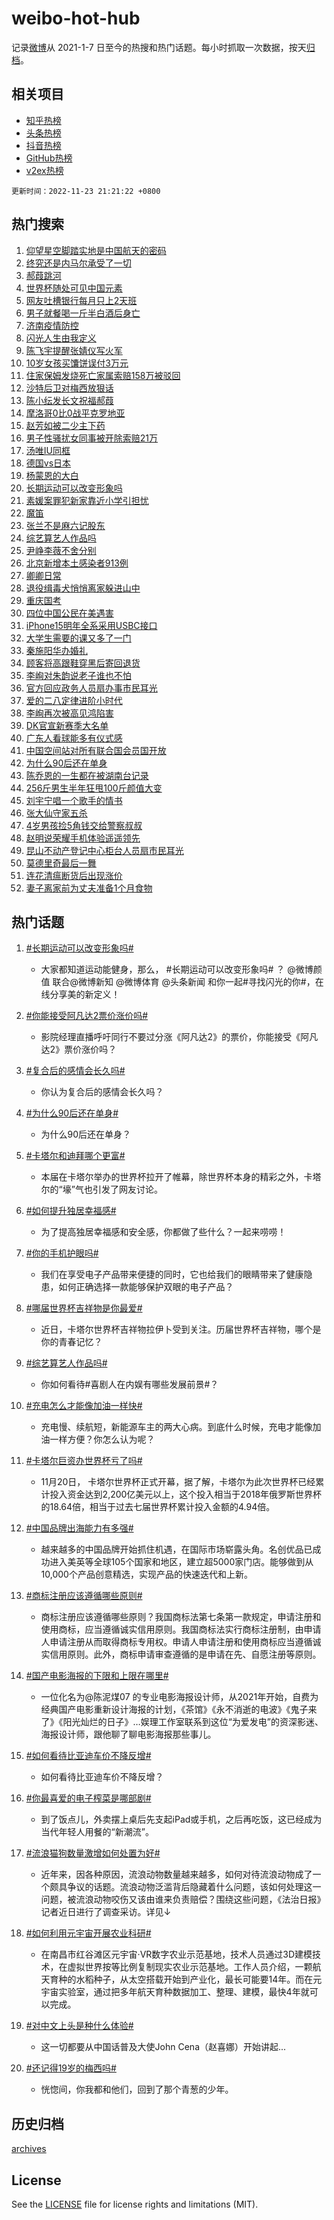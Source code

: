 # weibo-hot-hub

记录[微博](https://www.weibo.com)从 2021-1-7 日至今的热搜和热门话题。每小时抓取一次数据，按天[归档](archives)。

## 相关项目

- [知乎热榜](https://github.com/lonnyzhang423/zhihu-hot-hub)
- [头条热榜](https://github.com/lonnyzhang423/toutiao-hot-hub)
- [抖音热榜](https://github.com/lonnyzhang423/douyin-hot-hub)
- [GitHub热榜](https://github.com/lonnyzhang423/github-hot-hub)
- [v2ex热榜](https://github.com/lonnyzhang423/v2ex-hot-hub)


`更新时间：2022-11-23 21:21:22 +0800`

## 热门搜索

1. [仰望星空脚踏实地是中国航天的密码](https://m.weibo.cn/search?containerid=100103type%3D1%26t%3D10%26q%3D%23%E4%BB%B0%E6%9C%9B%E6%98%9F%E7%A9%BA%E8%84%9A%E8%B8%8F%E5%AE%9E%E5%9C%B0%E6%98%AF%E4%B8%AD%E5%9B%BD%E8%88%AA%E5%A4%A9%E7%9A%84%E5%AF%86%E7%A0%81%23&stream_entry_id=51&isnewpage=1&extparam=seat%3D1%26pos%3D0%26c_type%3D51%26dgr%3D0%26filter_type%3Drealtimehot%26cate%3D10103%26display_time%3D1669209681%26pre_seqid%3D166920968120701113203&luicode=10000011&lfid=106003type%253D25%2526t%253D3%2526disable_hot%253D1%2526filter_type%253Drealtimehot)
1. [终究还是内马尔承受了一切](https://m.weibo.cn/search?containerid=100103type%3D1%26t%3D10%26q%3D%23%E7%BB%88%E7%A9%B6%E8%BF%98%E6%98%AF%E5%86%85%E9%A9%AC%E5%B0%94%E6%89%BF%E5%8F%97%E4%BA%86%E4%B8%80%E5%88%87%23&stream_entry_id=31&isnewpage=1&extparam=seat%3D1%26pos%3D0%26c_type%3D31%26realpos%3D1%26lcate%3D5001%26cate%3D5001%26q%3D%2523%25E7%25BB%2588%25E7%25A9%25B6%25E8%25BF%2598%25E6%2598%25AF%25E5%2586%2585%25E9%25A9%25AC%25E5%25B0%2594%25E6%2589%25BF%25E5%258F%2597%25E4%25BA%2586%25E4%25B8%2580%25E5%2588%2587%2523%26dgr%3D0%26band_rank%3D1%26filter_type%3Drealtimehot%26flag%3D2%26display_time%3D1669209681%26pre_seqid%3D166920968120701113203&luicode=10000011&lfid=106003type%253D25%2526t%253D3%2526disable_hot%253D1%2526filter_type%253Drealtimehot)
1. [郝葭跳河](https://m.weibo.cn/search?containerid=100103type%3D1%26t%3D10%26q%3D%23%E9%83%9D%E8%91%AD%E8%B7%B3%E6%B2%B3%23&stream_entry_id=31&isnewpage=1&extparam=seat%3D1%26pos%3D1%26c_type%3D31%26realpos%3D2%26lcate%3D5001%26cate%3D5001%26q%3D%2523%25E9%2583%259D%25E8%2591%25AD%25E8%25B7%25B3%25E6%25B2%25B3%2523%26dgr%3D0%26band_rank%3D2%26filter_type%3Drealtimehot%26flag%3D1%26display_time%3D1669209681%26pre_seqid%3D166920968120701113203&luicode=10000011&lfid=106003type%253D25%2526t%253D3%2526disable_hot%253D1%2526filter_type%253Drealtimehot)
1. [世界杯随处可见中国元素](https://m.weibo.cn/search?containerid=100103type%3D1%26t%3D10%26q%3D%23%E4%B8%96%E7%95%8C%E6%9D%AF%E9%9A%8F%E5%A4%84%E5%8F%AF%E8%A7%81%E4%B8%AD%E5%9B%BD%E5%85%83%E7%B4%A0%23&stream_entry_id=31&isnewpage=1&extparam=seat%3D1%26pos%3D2%26c_type%3D31%26realpos%3D3%26lcate%3D5001%26cate%3D5001%26q%3D%2523%25E4%25B8%2596%25E7%2595%258C%25E6%259D%25AF%25E9%259A%258F%25E5%25A4%2584%25E5%258F%25AF%25E8%25A7%2581%25E4%25B8%25AD%25E5%259B%25BD%25E5%2585%2583%25E7%25B4%25A0%2523%26dgr%3D0%26band_rank%3D3%26filter_type%3Drealtimehot%26flag%3D1%26display_time%3D1669209681%26pre_seqid%3D166920968120701113203&luicode=10000011&lfid=106003type%253D25%2526t%253D3%2526disable_hot%253D1%2526filter_type%253Drealtimehot)
1. [网友吐槽银行每月只上2天班](https://m.weibo.cn/search?containerid=100103type%3D1%26t%3D10%26q%3D%23%E7%BD%91%E5%8F%8B%E5%90%90%E6%A7%BD%E9%93%B6%E8%A1%8C%E6%AF%8F%E6%9C%88%E5%8F%AA%E4%B8%8A2%E5%A4%A9%E7%8F%AD%23&stream_entry_id=31&isnewpage=1&extparam=seat%3D1%26pos%3D3%26c_type%3D31%26realpos%3D4%26lcate%3D5001%26cate%3D5001%26q%3D%2523%25E7%25BD%2591%25E5%258F%258B%25E5%2590%2590%25E6%25A7%25BD%25E9%2593%25B6%25E8%25A1%258C%25E6%25AF%258F%25E6%259C%2588%25E5%258F%25AA%25E4%25B8%258A2%25E5%25A4%25A9%25E7%258F%25AD%2523%26dgr%3D0%26band_rank%3D4%26filter_type%3Drealtimehot%26flag%3D1%26display_time%3D1669209681%26pre_seqid%3D166920968120701113203&luicode=10000011&lfid=106003type%253D25%2526t%253D3%2526disable_hot%253D1%2526filter_type%253Drealtimehot)
1. [男子就餐喝一斤半白酒后身亡](https://m.weibo.cn/search?containerid=100103type%3D1%26t%3D10%26q%3D%23%E7%94%B7%E5%AD%90%E5%B0%B1%E9%A4%90%E5%96%9D%E4%B8%80%E6%96%A4%E5%8D%8A%E7%99%BD%E9%85%92%E5%90%8E%E8%BA%AB%E4%BA%A1%23&stream_entry_id=31&isnewpage=1&extparam=seat%3D1%26pos%3D4%26c_type%3D31%26realpos%3D5%26lcate%3D5001%26cate%3D5001%26q%3D%2523%25E7%2594%25B7%25E5%25AD%2590%25E5%25B0%25B1%25E9%25A4%2590%25E5%2596%259D%25E4%25B8%2580%25E6%2596%25A4%25E5%258D%258A%25E7%2599%25BD%25E9%2585%2592%25E5%2590%258E%25E8%25BA%25AB%25E4%25BA%25A1%2523%26dgr%3D0%26band_rank%3D5%26filter_type%3Drealtimehot%26flag%3D0%26display_time%3D1669209681%26pre_seqid%3D166920968120701113203&luicode=10000011&lfid=106003type%253D25%2526t%253D3%2526disable_hot%253D1%2526filter_type%253Drealtimehot)
1. [济南疫情防控](https://m.weibo.cn/search?containerid=100103type%3D1%26t%3D10%26q%3D%23%E6%B5%8E%E5%8D%97%E7%96%AB%E6%83%85%E9%98%B2%E6%8E%A7%23&stream_entry_id=31&isnewpage=1&extparam=seat%3D1%26pos%3D5%26c_type%3D31%26realpos%3D6%26lcate%3D5001%26cate%3D5001%26q%3D%2523%25E6%25B5%258E%25E5%258D%2597%25E7%2596%25AB%25E6%2583%2585%25E9%2598%25B2%25E6%258E%25A7%2523%26dgr%3D0%26band_rank%3D6%26filter_type%3Drealtimehot%26flag%3D1%26display_time%3D1669209681%26pre_seqid%3D166920968120701113203&luicode=10000011&lfid=106003type%253D25%2526t%253D3%2526disable_hot%253D1%2526filter_type%253Drealtimehot)
1. [闪光人生由我定义](https://m.weibo.cn/search?containerid=100103type%3D1%26t%3D10%26q%3D%23%E9%97%AA%E5%85%89%E4%BA%BA%E7%94%9F%E7%94%B1%E6%88%91%E5%AE%9A%E4%B9%89%23&stream_entry_id=31&isnewpage=1&extparam=seat%3D1%26pos%3D6%26c_type%3D31%26lcate%3D5001%26cate%3D5001%26adid%3D172676%26q%3D%2523%25E9%2597%25AA%25E5%2585%2589%25E4%25BA%25BA%25E7%2594%259F%25E7%2594%25B1%25E6%2588%2591%25E5%25AE%259A%25E4%25B9%2589%2523%26dgr%3D0%26band_rank%3D7%26filter_type%3Drealtimehot%26display_time%3D1669209681%26pre_seqid%3D166920968120701113203&luicode=10000011&lfid=106003type%253D25%2526t%253D3%2526disable_hot%253D1%2526filter_type%253Drealtimehot)
1. [陈飞宇提醒张婧仪写火军](https://m.weibo.cn/search?containerid=100103type%3D1%26t%3D10%26q%3D%23%E9%99%88%E9%A3%9E%E5%AE%87%E6%8F%90%E9%86%92%E5%BC%A0%E5%A9%A7%E4%BB%AA%E5%86%99%E7%81%AB%E5%86%9B%23&stream_entry_id=31&isnewpage=1&extparam=seat%3D1%26pos%3D7%26c_type%3D31%26realpos%3D7%26lcate%3D5001%26cate%3D5001%26q%3D%2523%25E9%2599%2588%25E9%25A3%259E%25E5%25AE%2587%25E6%258F%2590%25E9%2586%2592%25E5%25BC%25A0%25E5%25A9%25A7%25E4%25BB%25AA%25E5%2586%2599%25E7%2581%25AB%25E5%2586%259B%2523%26dgr%3D0%26band_rank%3D7%26filter_type%3Drealtimehot%26flag%3D1%26display_time%3D1669209681%26pre_seqid%3D166920968120701113203&luicode=10000011&lfid=106003type%253D25%2526t%253D3%2526disable_hot%253D1%2526filter_type%253Drealtimehot)
1. [10岁女孩买馕饼误付3万元](https://m.weibo.cn/search?containerid=100103type%3D1%26t%3D10%26q%3D%2310%E5%B2%81%E5%A5%B3%E5%AD%A9%E4%B9%B0%E9%A6%95%E9%A5%BC%E8%AF%AF%E4%BB%983%E4%B8%87%E5%85%83%23&stream_entry_id=31&isnewpage=1&extparam=seat%3D1%26pos%3D8%26c_type%3D31%26realpos%3D8%26lcate%3D5001%26cate%3D5001%26q%3D%252310%25E5%25B2%2581%25E5%25A5%25B3%25E5%25AD%25A9%25E4%25B9%25B0%25E9%25A6%2595%25E9%25A5%25BC%25E8%25AF%25AF%25E4%25BB%25983%25E4%25B8%2587%25E5%2585%2583%2523%26dgr%3D0%26band_rank%3D8%26filter_type%3Drealtimehot%26flag%3D0%26display_time%3D1669209681%26pre_seqid%3D166920968120701113203&luicode=10000011&lfid=106003type%253D25%2526t%253D3%2526disable_hot%253D1%2526filter_type%253Drealtimehot)
1. [住家保姆发烧死亡家属索赔158万被驳回](https://m.weibo.cn/search?containerid=100103type%3D1%26t%3D10%26q%3D%23%E4%BD%8F%E5%AE%B6%E4%BF%9D%E5%A7%86%E5%8F%91%E7%83%A7%E6%AD%BB%E4%BA%A1%E5%AE%B6%E5%B1%9E%E7%B4%A2%E8%B5%94158%E4%B8%87%E8%A2%AB%E9%A9%B3%E5%9B%9E%23&stream_entry_id=31&isnewpage=1&extparam=seat%3D1%26pos%3D9%26c_type%3D31%26realpos%3D9%26lcate%3D5001%26cate%3D5001%26q%3D%2523%25E4%25BD%258F%25E5%25AE%25B6%25E4%25BF%259D%25E5%25A7%2586%25E5%258F%2591%25E7%2583%25A7%25E6%25AD%25BB%25E4%25BA%25A1%25E5%25AE%25B6%25E5%25B1%259E%25E7%25B4%25A2%25E8%25B5%2594158%25E4%25B8%2587%25E8%25A2%25AB%25E9%25A9%25B3%25E5%259B%259E%2523%26dgr%3D0%26band_rank%3D9%26filter_type%3Drealtimehot%26flag%3D2%26display_time%3D1669209681%26pre_seqid%3D166920968120701113203&luicode=10000011&lfid=106003type%253D25%2526t%253D3%2526disable_hot%253D1%2526filter_type%253Drealtimehot)
1. [沙特后卫对梅西放狠话](https://m.weibo.cn/search?containerid=100103type%3D1%26t%3D10%26q%3D%23%E6%B2%99%E7%89%B9%E5%90%8E%E5%8D%AB%E5%AF%B9%E6%A2%85%E8%A5%BF%E6%94%BE%E7%8B%A0%E8%AF%9D%23&stream_entry_id=31&isnewpage=1&extparam=seat%3D1%26pos%3D10%26c_type%3D31%26realpos%3D10%26lcate%3D5001%26cate%3D5001%26q%3D%2523%25E6%25B2%2599%25E7%2589%25B9%25E5%2590%258E%25E5%258D%25AB%25E5%25AF%25B9%25E6%25A2%2585%25E8%25A5%25BF%25E6%2594%25BE%25E7%258B%25A0%25E8%25AF%259D%2523%26dgr%3D0%26band_rank%3D10%26filter_type%3Drealtimehot%26flag%3D1%26display_time%3D1669209681%26pre_seqid%3D166920968120701113203&luicode=10000011&lfid=106003type%253D25%2526t%253D3%2526disable_hot%253D1%2526filter_type%253Drealtimehot)
1. [陈小纭发长文祝福郝葭](https://m.weibo.cn/search?containerid=100103type%3D1%26t%3D10%26q%3D%23%E9%99%88%E5%B0%8F%E7%BA%AD%E5%8F%91%E9%95%BF%E6%96%87%E7%A5%9D%E7%A6%8F%E9%83%9D%E8%91%AD%23&stream_entry_id=31&isnewpage=1&extparam=seat%3D1%26pos%3D11%26c_type%3D31%26realpos%3D11%26lcate%3D5001%26cate%3D5001%26q%3D%2523%25E9%2599%2588%25E5%25B0%258F%25E7%25BA%25AD%25E5%258F%2591%25E9%2595%25BF%25E6%2596%2587%25E7%25A5%259D%25E7%25A6%258F%25E9%2583%259D%25E8%2591%25AD%2523%26dgr%3D0%26band_rank%3D11%26filter_type%3Drealtimehot%26flag%3D1%26display_time%3D1669209681%26pre_seqid%3D166920968120701113203&luicode=10000011&lfid=106003type%253D25%2526t%253D3%2526disable_hot%253D1%2526filter_type%253Drealtimehot)
1. [摩洛哥0比0战平克罗地亚](https://m.weibo.cn/search?containerid=100103type%3D1%26t%3D10%26q%3D%23%E6%91%A9%E6%B4%9B%E5%93%A50%E6%AF%940%E6%88%98%E5%B9%B3%E5%85%8B%E7%BD%97%E5%9C%B0%E4%BA%9A%23&stream_entry_id=31&isnewpage=1&extparam=seat%3D1%26pos%3D12%26c_type%3D31%26realpos%3D12%26lcate%3D5001%26cate%3D5001%26q%3D%2523%25E6%2591%25A9%25E6%25B4%259B%25E5%2593%25A50%25E6%25AF%25940%25E6%2588%2598%25E5%25B9%25B3%25E5%2585%258B%25E7%25BD%2597%25E5%259C%25B0%25E4%25BA%259A%2523%26dgr%3D0%26band_rank%3D12%26filter_type%3Drealtimehot%26flag%3D1%26display_time%3D1669209681%26pre_seqid%3D166920968120701113203&luicode=10000011&lfid=106003type%253D25%2526t%253D3%2526disable_hot%253D1%2526filter_type%253Drealtimehot)
1. [赵芳如被二少主下药](https://m.weibo.cn/search?containerid=100103type%3D1%26t%3D10%26q%3D%23%E8%B5%B5%E8%8A%B3%E5%A6%82%E8%A2%AB%E4%BA%8C%E5%B0%91%E4%B8%BB%E4%B8%8B%E8%8D%AF%23&stream_entry_id=31&isnewpage=1&extparam=seat%3D1%26pos%3D13%26c_type%3D31%26realpos%3D13%26lcate%3D5001%26cate%3D5001%26q%3D%2523%25E8%25B5%25B5%25E8%258A%25B3%25E5%25A6%2582%25E8%25A2%25AB%25E4%25BA%258C%25E5%25B0%2591%25E4%25B8%25BB%25E4%25B8%258B%25E8%258D%25AF%2523%26dgr%3D0%26band_rank%3D13%26filter_type%3Drealtimehot%26flag%3D1%26display_time%3D1669209681%26pre_seqid%3D166920968120701113203&luicode=10000011&lfid=106003type%253D25%2526t%253D3%2526disable_hot%253D1%2526filter_type%253Drealtimehot)
1. [男子性骚扰女同事被开除索赔21万](https://m.weibo.cn/search?containerid=100103type%3D1%26t%3D10%26q%3D%23%E7%94%B7%E5%AD%90%E6%80%A7%E9%AA%9A%E6%89%B0%E5%A5%B3%E5%90%8C%E4%BA%8B%E8%A2%AB%E5%BC%80%E9%99%A4%E7%B4%A2%E8%B5%9421%E4%B8%87%23&stream_entry_id=31&isnewpage=1&extparam=seat%3D1%26pos%3D14%26c_type%3D31%26realpos%3D14%26lcate%3D5001%26cate%3D5001%26q%3D%2523%25E7%2594%25B7%25E5%25AD%2590%25E6%2580%25A7%25E9%25AA%259A%25E6%2589%25B0%25E5%25A5%25B3%25E5%2590%258C%25E4%25BA%258B%25E8%25A2%25AB%25E5%25BC%2580%25E9%2599%25A4%25E7%25B4%25A2%25E8%25B5%259421%25E4%25B8%2587%2523%26dgr%3D0%26band_rank%3D14%26filter_type%3Drealtimehot%26flag%3D1%26display_time%3D1669209681%26pre_seqid%3D166920968120701113203&luicode=10000011&lfid=106003type%253D25%2526t%253D3%2526disable_hot%253D1%2526filter_type%253Drealtimehot)
1. [汤唯IU同框](https://m.weibo.cn/search?containerid=100103type%3D1%26t%3D10%26q%3D%23%E6%B1%A4%E5%94%AFIU%E5%90%8C%E6%A1%86%23&stream_entry_id=31&isnewpage=1&extparam=seat%3D1%26pos%3D15%26c_type%3D31%26realpos%3D15%26lcate%3D5001%26cate%3D5001%26q%3D%2523%25E6%25B1%25A4%25E5%2594%25AFIU%25E5%2590%258C%25E6%25A1%2586%2523%26dgr%3D0%26band_rank%3D15%26filter_type%3Drealtimehot%26flag%3D0%26display_time%3D1669209681%26pre_seqid%3D166920968120701113203&luicode=10000011&lfid=106003type%253D25%2526t%253D3%2526disable_hot%253D1%2526filter_type%253Drealtimehot)
1. [德国vs日本](https://m.weibo.cn/search?containerid=100103type%3D1%26t%3D10%26q%3D%23%E5%BE%B7%E5%9B%BDvs%E6%97%A5%E6%9C%AC%23&stream_entry_id=31&isnewpage=1&extparam=seat%3D1%26pos%3D16%26c_type%3D31%26realpos%3D16%26lcate%3D5001%26cate%3D5001%26q%3D%2523%25E5%25BE%25B7%25E5%259B%25BDvs%25E6%2597%25A5%25E6%259C%25AC%2523%26dgr%3D0%26band_rank%3D16%26filter_type%3Drealtimehot%26flag%3D0%26display_time%3D1669209681%26pre_seqid%3D166920968120701113203&luicode=10000011&lfid=106003type%253D25%2526t%253D3%2526disable_hot%253D1%2526filter_type%253Drealtimehot)
1. [杨蒙恩的大白](https://m.weibo.cn/search?containerid=100103type%3D1%26t%3D10%26q%3D%E6%9D%A8%E8%92%99%E6%81%A9%E7%9A%84%E5%A4%A7%E7%99%BD&stream_entry_id=31&isnewpage=1&extparam=seat%3D1%26pos%3D17%26c_type%3D31%26realpos%3D17%26lcate%3D5001%26cate%3D5001%26q%3D%25E6%259D%25A8%25E8%2592%2599%25E6%2581%25A9%25E7%259A%2584%25E5%25A4%25A7%25E7%2599%25BD%26dgr%3D0%26band_rank%3D17%26filter_type%3Drealtimehot%26flag%3D1%26display_time%3D1669209681%26pre_seqid%3D166920968120701113203&luicode=10000011&lfid=106003type%253D25%2526t%253D3%2526disable_hot%253D1%2526filter_type%253Drealtimehot)
1. [长期运动可以改变形象吗](https://m.weibo.cn/search?containerid=100103type%3D1%26t%3D10%26q%3D%23%E9%95%BF%E6%9C%9F%E8%BF%90%E5%8A%A8%E5%8F%AF%E4%BB%A5%E6%94%B9%E5%8F%98%E5%BD%A2%E8%B1%A1%E5%90%97%23&stream_entry_id=31&isnewpage=1&extparam=seat%3D1%26pos%3D18%26c_type%3D31%26realpos%3D18%26lcate%3D5001%26cate%3D5001%26q%3D%2523%25E9%2595%25BF%25E6%259C%259F%25E8%25BF%2590%25E5%258A%25A8%25E5%258F%25AF%25E4%25BB%25A5%25E6%2594%25B9%25E5%258F%2598%25E5%25BD%25A2%25E8%25B1%25A1%25E5%2590%2597%2523%26dgr%3D0%26band_rank%3D18%26filter_type%3Drealtimehot%26flag%3D0%26display_time%3D1669209681%26pre_seqid%3D166920968120701113203&luicode=10000011&lfid=106003type%253D25%2526t%253D3%2526disable_hot%253D1%2526filter_type%253Drealtimehot)
1. [素媛案罪犯新家靠近小学引担忧](https://m.weibo.cn/search?containerid=100103type%3D1%26t%3D10%26q%3D%23%E7%B4%A0%E5%AA%9B%E6%A1%88%E7%BD%AA%E7%8A%AF%E6%96%B0%E5%AE%B6%E9%9D%A0%E8%BF%91%E5%B0%8F%E5%AD%A6%E5%BC%95%E6%8B%85%E5%BF%A7%23&stream_entry_id=31&isnewpage=1&extparam=seat%3D1%26pos%3D19%26c_type%3D31%26realpos%3D19%26lcate%3D5001%26cate%3D5001%26q%3D%2523%25E7%25B4%25A0%25E5%25AA%259B%25E6%25A1%2588%25E7%25BD%25AA%25E7%258A%25AF%25E6%2596%25B0%25E5%25AE%25B6%25E9%259D%25A0%25E8%25BF%2591%25E5%25B0%258F%25E5%25AD%25A6%25E5%25BC%2595%25E6%258B%2585%25E5%25BF%25A7%2523%26dgr%3D0%26band_rank%3D19%26filter_type%3Drealtimehot%26flag%3D0%26display_time%3D1669209681%26pre_seqid%3D166920968120701113203&luicode=10000011&lfid=106003type%253D25%2526t%253D3%2526disable_hot%253D1%2526filter_type%253Drealtimehot)
1. [魔笛](https://m.weibo.cn/search?containerid=100103type%3D1%26t%3D10%26q%3D%E9%AD%94%E7%AC%9B&stream_entry_id=31&isnewpage=1&extparam=seat%3D1%26pos%3D20%26c_type%3D31%26realpos%3D20%26lcate%3D5001%26cate%3D5001%26q%3D%25E9%25AD%2594%25E7%25AC%259B%26dgr%3D0%26band_rank%3D20%26filter_type%3Drealtimehot%26flag%3D1%26display_time%3D1669209681%26pre_seqid%3D166920968120701113203&luicode=10000011&lfid=106003type%253D25%2526t%253D3%2526disable_hot%253D1%2526filter_type%253Drealtimehot)
1. [张兰不是麻六记股东](https://m.weibo.cn/search?containerid=100103type%3D1%26t%3D10%26q%3D%23%E5%BC%A0%E5%85%B0%E4%B8%8D%E6%98%AF%E9%BA%BB%E5%85%AD%E8%AE%B0%E8%82%A1%E4%B8%9C%23&stream_entry_id=31&isnewpage=1&extparam=seat%3D1%26pos%3D21%26c_type%3D31%26realpos%3D21%26lcate%3D5001%26cate%3D5001%26q%3D%2523%25E5%25BC%25A0%25E5%2585%25B0%25E4%25B8%258D%25E6%2598%25AF%25E9%25BA%25BB%25E5%2585%25AD%25E8%25AE%25B0%25E8%2582%25A1%25E4%25B8%259C%2523%26dgr%3D0%26band_rank%3D21%26filter_type%3Drealtimehot%26flag%3D0%26display_time%3D1669209681%26pre_seqid%3D166920968120701113203&luicode=10000011&lfid=106003type%253D25%2526t%253D3%2526disable_hot%253D1%2526filter_type%253Drealtimehot)
1. [综艺算艺人作品吗](https://m.weibo.cn/search?containerid=100103type%3D1%26t%3D10%26q%3D%23%E7%BB%BC%E8%89%BA%E7%AE%97%E8%89%BA%E4%BA%BA%E4%BD%9C%E5%93%81%E5%90%97%23&stream_entry_id=31&isnewpage=1&extparam=seat%3D1%26pos%3D22%26c_type%3D31%26realpos%3D22%26lcate%3D5001%26cate%3D5001%26q%3D%2523%25E7%25BB%25BC%25E8%2589%25BA%25E7%25AE%2597%25E8%2589%25BA%25E4%25BA%25BA%25E4%25BD%259C%25E5%2593%2581%25E5%2590%2597%2523%26dgr%3D0%26band_rank%3D22%26filter_type%3Drealtimehot%26flag%3D1%26display_time%3D1669209681%26pre_seqid%3D166920968120701113203&luicode=10000011&lfid=106003type%253D25%2526t%253D3%2526disable_hot%253D1%2526filter_type%253Drealtimehot)
1. [尹峥李薇不舍分别](https://m.weibo.cn/search?containerid=100103type%3D1%26t%3D10%26q%3D%23%E5%B0%B9%E5%B3%A5%E6%9D%8E%E8%96%87%E4%B8%8D%E8%88%8D%E5%88%86%E5%88%AB%23&stream_entry_id=31&isnewpage=1&extparam=seat%3D1%26pos%3D23%26c_type%3D31%26realpos%3D23%26lcate%3D5001%26cate%3D5001%26q%3D%2523%25E5%25B0%25B9%25E5%25B3%25A5%25E6%259D%258E%25E8%2596%2587%25E4%25B8%258D%25E8%2588%258D%25E5%2588%2586%25E5%2588%25AB%2523%26dgr%3D0%26band_rank%3D23%26filter_type%3Drealtimehot%26flag%3D1%26display_time%3D1669209681%26pre_seqid%3D166920968120701113203&luicode=10000011&lfid=106003type%253D25%2526t%253D3%2526disable_hot%253D1%2526filter_type%253Drealtimehot)
1. [北京新增本土感染者913例](https://m.weibo.cn/search?containerid=100103type%3D1%26t%3D10%26q%3D%23%E5%8C%97%E4%BA%AC%E6%96%B0%E5%A2%9E%E6%9C%AC%E5%9C%9F%E6%84%9F%E6%9F%93%E8%80%85913%E4%BE%8B%23&stream_entry_id=31&isnewpage=1&extparam=seat%3D1%26pos%3D24%26c_type%3D31%26realpos%3D24%26lcate%3D5001%26cate%3D5001%26q%3D%2523%25E5%258C%2597%25E4%25BA%25AC%25E6%2596%25B0%25E5%25A2%259E%25E6%259C%25AC%25E5%259C%259F%25E6%2584%259F%25E6%259F%2593%25E8%2580%2585913%25E4%25BE%258B%2523%26dgr%3D0%26band_rank%3D24%26filter_type%3Drealtimehot%26flag%3D0%26display_time%3D1669209681%26pre_seqid%3D166920968120701113203&luicode=10000011&lfid=106003type%253D25%2526t%253D3%2526disable_hot%253D1%2526filter_type%253Drealtimehot)
1. [卿卿日常](https://m.weibo.cn/search?containerid=100103type%3D1%26t%3D10%26q%3D%E5%8D%BF%E5%8D%BF%E6%97%A5%E5%B8%B8&stream_entry_id=31&isnewpage=1&extparam=seat%3D1%26pos%3D25%26c_type%3D31%26realpos%3D25%26lcate%3D5001%26cate%3D5001%26q%3D%25E5%258D%25BF%25E5%258D%25BF%25E6%2597%25A5%25E5%25B8%25B8%26dgr%3D0%26band_rank%3D25%26filter_type%3Drealtimehot%26flag%3D0%26display_time%3D1669209681%26pre_seqid%3D166920968120701113203&luicode=10000011&lfid=106003type%253D25%2526t%253D3%2526disable_hot%253D1%2526filter_type%253Drealtimehot)
1. [退役缉毒犬悄悄离家躲进山中](https://m.weibo.cn/search?containerid=100103type%3D1%26t%3D10%26q%3D%23%E9%80%80%E5%BD%B9%E7%BC%89%E6%AF%92%E7%8A%AC%E6%82%84%E6%82%84%E7%A6%BB%E5%AE%B6%E8%BA%B2%E8%BF%9B%E5%B1%B1%E4%B8%AD%23&stream_entry_id=31&isnewpage=1&extparam=seat%3D1%26pos%3D26%26c_type%3D31%26realpos%3D26%26lcate%3D5001%26cate%3D5001%26q%3D%2523%25E9%2580%2580%25E5%25BD%25B9%25E7%25BC%2589%25E6%25AF%2592%25E7%258A%25AC%25E6%2582%2584%25E6%2582%2584%25E7%25A6%25BB%25E5%25AE%25B6%25E8%25BA%25B2%25E8%25BF%259B%25E5%25B1%25B1%25E4%25B8%25AD%2523%26dgr%3D0%26band_rank%3D26%26filter_type%3Drealtimehot%26flag%3D0%26display_time%3D1669209681%26pre_seqid%3D166920968120701113203&luicode=10000011&lfid=106003type%253D25%2526t%253D3%2526disable_hot%253D1%2526filter_type%253Drealtimehot)
1. [重庆国考](https://m.weibo.cn/search?containerid=100103type%3D1%26t%3D10%26q%3D%23%E9%87%8D%E5%BA%86%E5%9B%BD%E8%80%83%23&stream_entry_id=31&isnewpage=1&extparam=seat%3D1%26pos%3D27%26c_type%3D31%26realpos%3D27%26lcate%3D5001%26cate%3D5001%26q%3D%2523%25E9%2587%258D%25E5%25BA%2586%25E5%259B%25BD%25E8%2580%2583%2523%26dgr%3D0%26band_rank%3D27%26filter_type%3Drealtimehot%26flag%3D0%26display_time%3D1669209681%26pre_seqid%3D166920968120701113203&luicode=10000011&lfid=106003type%253D25%2526t%253D3%2526disable_hot%253D1%2526filter_type%253Drealtimehot)
1. [四位中国公民在美遇害](https://m.weibo.cn/search?containerid=100103type%3D1%26t%3D10%26q%3D%23%E5%9B%9B%E4%BD%8D%E4%B8%AD%E5%9B%BD%E5%85%AC%E6%B0%91%E5%9C%A8%E7%BE%8E%E9%81%87%E5%AE%B3%23&stream_entry_id=31&isnewpage=1&extparam=seat%3D1%26pos%3D28%26c_type%3D31%26realpos%3D28%26lcate%3D5001%26cate%3D5001%26q%3D%2523%25E5%259B%259B%25E4%25BD%258D%25E4%25B8%25AD%25E5%259B%25BD%25E5%2585%25AC%25E6%25B0%2591%25E5%259C%25A8%25E7%25BE%258E%25E9%2581%2587%25E5%25AE%25B3%2523%26dgr%3D0%26band_rank%3D28%26filter_type%3Drealtimehot%26flag%3D1%26display_time%3D1669209681%26pre_seqid%3D166920968120701113203&luicode=10000011&lfid=106003type%253D25%2526t%253D3%2526disable_hot%253D1%2526filter_type%253Drealtimehot)
1. [iPhone15明年全系采用USBC接口](https://m.weibo.cn/search?containerid=100103type%3D1%26t%3D10%26q%3D%23iPhone15%E6%98%8E%E5%B9%B4%E5%85%A8%E7%B3%BB%E9%87%87%E7%94%A8USBC%E6%8E%A5%E5%8F%A3%23&stream_entry_id=31&isnewpage=1&extparam=seat%3D1%26pos%3D29%26c_type%3D31%26realpos%3D29%26lcate%3D5001%26cate%3D5001%26q%3D%2523iPhone15%25E6%2598%258E%25E5%25B9%25B4%25E5%2585%25A8%25E7%25B3%25BB%25E9%2587%2587%25E7%2594%25A8USBC%25E6%258E%25A5%25E5%258F%25A3%2523%26dgr%3D0%26band_rank%3D29%26filter_type%3Drealtimehot%26flag%3D0%26display_time%3D1669209681%26pre_seqid%3D166920968120701113203&luicode=10000011&lfid=106003type%253D25%2526t%253D3%2526disable_hot%253D1%2526filter_type%253Drealtimehot)
1. [大学生需要的课又多了一门](https://m.weibo.cn/search?containerid=100103type%3D1%26t%3D10%26q%3D%23%E5%A4%A7%E5%AD%A6%E7%94%9F%E9%9C%80%E8%A6%81%E7%9A%84%E8%AF%BE%E5%8F%88%E5%A4%9A%E4%BA%86%E4%B8%80%E9%97%A8%23&stream_entry_id=31&isnewpage=1&extparam=seat%3D1%26pos%3D30%26c_type%3D31%26realpos%3D30%26lcate%3D5001%26cate%3D5001%26q%3D%2523%25E5%25A4%25A7%25E5%25AD%25A6%25E7%2594%259F%25E9%259C%2580%25E8%25A6%2581%25E7%259A%2584%25E8%25AF%25BE%25E5%258F%2588%25E5%25A4%259A%25E4%25BA%2586%25E4%25B8%2580%25E9%2597%25A8%2523%26dgr%3D0%26band_rank%3D30%26filter_type%3Drealtimehot%26flag%3D1%26display_time%3D1669209681%26pre_seqid%3D166920968120701113203&luicode=10000011&lfid=106003type%253D25%2526t%253D3%2526disable_hot%253D1%2526filter_type%253Drealtimehot)
1. [秦施阳华办婚礼](https://m.weibo.cn/search?containerid=100103type%3D1%26t%3D10%26q%3D%23%E7%A7%A6%E6%96%BD%E9%98%B3%E5%8D%8E%E5%8A%9E%E5%A9%9A%E7%A4%BC%23&stream_entry_id=31&isnewpage=1&extparam=seat%3D1%26pos%3D31%26c_type%3D31%26realpos%3D31%26lcate%3D5001%26cate%3D5001%26q%3D%2523%25E7%25A7%25A6%25E6%2596%25BD%25E9%2598%25B3%25E5%258D%258E%25E5%258A%259E%25E5%25A9%259A%25E7%25A4%25BC%2523%26dgr%3D0%26band_rank%3D31%26filter_type%3Drealtimehot%26flag%3D0%26display_time%3D1669209681%26pre_seqid%3D166920968120701113203&luicode=10000011&lfid=106003type%253D25%2526t%253D3%2526disable_hot%253D1%2526filter_type%253Drealtimehot)
1. [顾客将高跟鞋穿黑后寄回退货](https://m.weibo.cn/search?containerid=100103type%3D1%26t%3D10%26q%3D%23%E9%A1%BE%E5%AE%A2%E5%B0%86%E9%AB%98%E8%B7%9F%E9%9E%8B%E7%A9%BF%E9%BB%91%E5%90%8E%E5%AF%84%E5%9B%9E%E9%80%80%E8%B4%A7%23&stream_entry_id=31&isnewpage=1&extparam=seat%3D1%26pos%3D32%26c_type%3D31%26realpos%3D32%26lcate%3D5001%26cate%3D5001%26q%3D%2523%25E9%25A1%25BE%25E5%25AE%25A2%25E5%25B0%2586%25E9%25AB%2598%25E8%25B7%259F%25E9%259E%258B%25E7%25A9%25BF%25E9%25BB%2591%25E5%2590%258E%25E5%25AF%2584%25E5%259B%259E%25E9%2580%2580%25E8%25B4%25A7%2523%26dgr%3D0%26band_rank%3D32%26filter_type%3Drealtimehot%26flag%3D1%26display_time%3D1669209681%26pre_seqid%3D166920968120701113203&luicode=10000011&lfid=106003type%253D25%2526t%253D3%2526disable_hot%253D1%2526filter_type%253Drealtimehot)
1. [李峋对朱韵说老子谁也不怕](https://m.weibo.cn/search?containerid=100103type%3D1%26t%3D10%26q%3D%23%E6%9D%8E%E5%B3%8B%E5%AF%B9%E6%9C%B1%E9%9F%B5%E8%AF%B4%E8%80%81%E5%AD%90%E8%B0%81%E4%B9%9F%E4%B8%8D%E6%80%95%23&stream_entry_id=31&isnewpage=1&extparam=seat%3D1%26pos%3D33%26c_type%3D31%26realpos%3D33%26lcate%3D5001%26cate%3D5001%26q%3D%2523%25E6%259D%258E%25E5%25B3%258B%25E5%25AF%25B9%25E6%259C%25B1%25E9%259F%25B5%25E8%25AF%25B4%25E8%2580%2581%25E5%25AD%2590%25E8%25B0%2581%25E4%25B9%259F%25E4%25B8%258D%25E6%2580%2595%2523%26dgr%3D0%26band_rank%3D33%26filter_type%3Drealtimehot%26flag%3D0%26display_time%3D1669209681%26pre_seqid%3D166920968120701113203&luicode=10000011&lfid=106003type%253D25%2526t%253D3%2526disable_hot%253D1%2526filter_type%253Drealtimehot)
1. [官方回应政务人员扇办事市民耳光](https://m.weibo.cn/search?containerid=100103type%3D1%26t%3D10%26q%3D%23%E5%AE%98%E6%96%B9%E5%9B%9E%E5%BA%94%E6%94%BF%E5%8A%A1%E4%BA%BA%E5%91%98%E6%89%87%E5%8A%9E%E4%BA%8B%E5%B8%82%E6%B0%91%E8%80%B3%E5%85%89%23&stream_entry_id=31&isnewpage=1&extparam=seat%3D1%26pos%3D34%26c_type%3D31%26realpos%3D34%26lcate%3D5001%26cate%3D5001%26q%3D%2523%25E5%25AE%2598%25E6%2596%25B9%25E5%259B%259E%25E5%25BA%2594%25E6%2594%25BF%25E5%258A%25A1%25E4%25BA%25BA%25E5%2591%2598%25E6%2589%2587%25E5%258A%259E%25E4%25BA%258B%25E5%25B8%2582%25E6%25B0%2591%25E8%2580%25B3%25E5%2585%2589%2523%26dgr%3D0%26band_rank%3D34%26filter_type%3Drealtimehot%26flag%3D0%26display_time%3D1669209681%26pre_seqid%3D166920968120701113203&luicode=10000011&lfid=106003type%253D25%2526t%253D3%2526disable_hot%253D1%2526filter_type%253Drealtimehot)
1. [爱的二八定律进阶小时代](https://m.weibo.cn/search?containerid=100103type%3D1%26t%3D10%26q%3D%23%E7%88%B1%E7%9A%84%E4%BA%8C%E5%85%AB%E5%AE%9A%E5%BE%8B%E8%BF%9B%E9%98%B6%E5%B0%8F%E6%97%B6%E4%BB%A3%23&stream_entry_id=31&isnewpage=1&extparam=seat%3D1%26pos%3D35%26c_type%3D31%26realpos%3D35%26lcate%3D5001%26cate%3D5001%26q%3D%2523%25E7%2588%25B1%25E7%259A%2584%25E4%25BA%258C%25E5%2585%25AB%25E5%25AE%259A%25E5%25BE%258B%25E8%25BF%259B%25E9%2598%25B6%25E5%25B0%258F%25E6%2597%25B6%25E4%25BB%25A3%2523%26dgr%3D0%26band_rank%3D35%26filter_type%3Drealtimehot%26flag%3D1%26display_time%3D1669209681%26pre_seqid%3D166920968120701113203&luicode=10000011&lfid=106003type%253D25%2526t%253D3%2526disable_hot%253D1%2526filter_type%253Drealtimehot)
1. [李峋再次被高见鸿陷害](https://m.weibo.cn/search?containerid=100103type%3D1%26t%3D10%26q%3D%23%E6%9D%8E%E5%B3%8B%E5%86%8D%E6%AC%A1%E8%A2%AB%E9%AB%98%E8%A7%81%E9%B8%BF%E9%99%B7%E5%AE%B3%23&stream_entry_id=31&isnewpage=1&extparam=seat%3D1%26pos%3D36%26c_type%3D31%26realpos%3D36%26lcate%3D5001%26cate%3D5001%26q%3D%2523%25E6%259D%258E%25E5%25B3%258B%25E5%2586%258D%25E6%25AC%25A1%25E8%25A2%25AB%25E9%25AB%2598%25E8%25A7%2581%25E9%25B8%25BF%25E9%2599%25B7%25E5%25AE%25B3%2523%26dgr%3D0%26band_rank%3D36%26filter_type%3Drealtimehot%26flag%3D0%26display_time%3D1669209681%26pre_seqid%3D166920968120701113203&luicode=10000011&lfid=106003type%253D25%2526t%253D3%2526disable_hot%253D1%2526filter_type%253Drealtimehot)
1. [DK官宣新赛季大名单](https://m.weibo.cn/search?containerid=100103type%3D1%26t%3D10%26q%3D%23DK%E5%AE%98%E5%AE%A3%E6%96%B0%E8%B5%9B%E5%AD%A3%E5%A4%A7%E5%90%8D%E5%8D%95%23&stream_entry_id=31&isnewpage=1&extparam=seat%3D1%26pos%3D37%26c_type%3D31%26realpos%3D37%26lcate%3D5001%26cate%3D5001%26q%3D%2523DK%25E5%25AE%2598%25E5%25AE%25A3%25E6%2596%25B0%25E8%25B5%259B%25E5%25AD%25A3%25E5%25A4%25A7%25E5%2590%258D%25E5%258D%2595%2523%26dgr%3D0%26band_rank%3D37%26filter_type%3Drealtimehot%26flag%3D0%26display_time%3D1669209681%26pre_seqid%3D166920968120701113203&luicode=10000011&lfid=106003type%253D25%2526t%253D3%2526disable_hot%253D1%2526filter_type%253Drealtimehot)
1. [广东人看球能多有仪式感](https://m.weibo.cn/search?containerid=100103type%3D1%26t%3D10%26q%3D%23%E5%B9%BF%E4%B8%9C%E4%BA%BA%E7%9C%8B%E7%90%83%E8%83%BD%E5%A4%9A%E6%9C%89%E4%BB%AA%E5%BC%8F%E6%84%9F%23&stream_entry_id=31&isnewpage=1&extparam=seat%3D1%26pos%3D38%26c_type%3D31%26realpos%3D38%26lcate%3D5001%26cate%3D5001%26q%3D%2523%25E5%25B9%25BF%25E4%25B8%259C%25E4%25BA%25BA%25E7%259C%258B%25E7%2590%2583%25E8%2583%25BD%25E5%25A4%259A%25E6%259C%2589%25E4%25BB%25AA%25E5%25BC%258F%25E6%2584%259F%2523%26dgr%3D0%26band_rank%3D38%26filter_type%3Drealtimehot%26flag%3D1%26display_time%3D1669209681%26pre_seqid%3D166920968120701113203&luicode=10000011&lfid=106003type%253D25%2526t%253D3%2526disable_hot%253D1%2526filter_type%253Drealtimehot)
1. [中国空间站对所有联合国会员国开放](https://m.weibo.cn/search?containerid=100103type%3D1%26t%3D10%26q%3D%23%E4%B8%AD%E5%9B%BD%E7%A9%BA%E9%97%B4%E7%AB%99%E5%AF%B9%E6%89%80%E6%9C%89%E8%81%94%E5%90%88%E5%9B%BD%E4%BC%9A%E5%91%98%E5%9B%BD%E5%BC%80%E6%94%BE%23&stream_entry_id=31&isnewpage=1&extparam=seat%3D1%26pos%3D39%26c_type%3D31%26realpos%3D39%26lcate%3D5001%26cate%3D5001%26q%3D%2523%25E4%25B8%25AD%25E5%259B%25BD%25E7%25A9%25BA%25E9%2597%25B4%25E7%25AB%2599%25E5%25AF%25B9%25E6%2589%2580%25E6%259C%2589%25E8%2581%2594%25E5%2590%2588%25E5%259B%25BD%25E4%25BC%259A%25E5%2591%2598%25E5%259B%25BD%25E5%25BC%2580%25E6%2594%25BE%2523%26dgr%3D0%26band_rank%3D39%26filter_type%3Drealtimehot%26flag%3D1%26display_time%3D1669209681%26pre_seqid%3D166920968120701113203&luicode=10000011&lfid=106003type%253D25%2526t%253D3%2526disable_hot%253D1%2526filter_type%253Drealtimehot)
1. [为什么90后还在单身](https://m.weibo.cn/search?containerid=100103type%3D1%26t%3D10%26q%3D%23%E4%B8%BA%E4%BB%80%E4%B9%8890%E5%90%8E%E8%BF%98%E5%9C%A8%E5%8D%95%E8%BA%AB%23&stream_entry_id=31&isnewpage=1&extparam=seat%3D1%26pos%3D40%26c_type%3D31%26realpos%3D40%26lcate%3D5001%26cate%3D5001%26q%3D%2523%25E4%25B8%25BA%25E4%25BB%2580%25E4%25B9%258890%25E5%2590%258E%25E8%25BF%2598%25E5%259C%25A8%25E5%258D%2595%25E8%25BA%25AB%2523%26dgr%3D0%26band_rank%3D40%26filter_type%3Drealtimehot%26flag%3D0%26display_time%3D1669209681%26pre_seqid%3D166920968120701113203&luicode=10000011&lfid=106003type%253D25%2526t%253D3%2526disable_hot%253D1%2526filter_type%253Drealtimehot)
1. [陈乔恩的一生都在被湖南台记录](https://m.weibo.cn/search?containerid=100103type%3D1%26t%3D10%26q%3D%23%E9%99%88%E4%B9%94%E6%81%A9%E7%9A%84%E4%B8%80%E7%94%9F%E9%83%BD%E5%9C%A8%E8%A2%AB%E6%B9%96%E5%8D%97%E5%8F%B0%E8%AE%B0%E5%BD%95%23&stream_entry_id=31&isnewpage=1&extparam=seat%3D1%26pos%3D41%26c_type%3D31%26realpos%3D41%26lcate%3D5001%26cate%3D5001%26q%3D%2523%25E9%2599%2588%25E4%25B9%2594%25E6%2581%25A9%25E7%259A%2584%25E4%25B8%2580%25E7%2594%259F%25E9%2583%25BD%25E5%259C%25A8%25E8%25A2%25AB%25E6%25B9%2596%25E5%258D%2597%25E5%258F%25B0%25E8%25AE%25B0%25E5%25BD%2595%2523%26dgr%3D0%26band_rank%3D41%26filter_type%3Drealtimehot%26flag%3D0%26display_time%3D1669209681%26pre_seqid%3D166920968120701113203&luicode=10000011&lfid=106003type%253D25%2526t%253D3%2526disable_hot%253D1%2526filter_type%253Drealtimehot)
1. [256斤男生半年狂甩100斤颜值大变](https://m.weibo.cn/search?containerid=100103type%3D1%26t%3D10%26q%3D%23256%E6%96%A4%E7%94%B7%E7%94%9F%E5%8D%8A%E5%B9%B4%E7%8B%82%E7%94%A9100%E6%96%A4%E9%A2%9C%E5%80%BC%E5%A4%A7%E5%8F%98%23&stream_entry_id=31&isnewpage=1&extparam=seat%3D1%26pos%3D42%26c_type%3D31%26realpos%3D42%26lcate%3D5001%26cate%3D5001%26q%3D%2523256%25E6%2596%25A4%25E7%2594%25B7%25E7%2594%259F%25E5%258D%258A%25E5%25B9%25B4%25E7%258B%2582%25E7%2594%25A9100%25E6%2596%25A4%25E9%25A2%259C%25E5%2580%25BC%25E5%25A4%25A7%25E5%258F%2598%2523%26dgr%3D0%26band_rank%3D42%26filter_type%3Drealtimehot%26flag%3D0%26display_time%3D1669209681%26pre_seqid%3D166920968120701113203&luicode=10000011&lfid=106003type%253D25%2526t%253D3%2526disable_hot%253D1%2526filter_type%253Drealtimehot)
1. [刘宇宁唱一个歌手的情书](https://m.weibo.cn/search?containerid=100103type%3D1%26t%3D10%26q%3D%23%E5%88%98%E5%AE%87%E5%AE%81%E5%94%B1%E4%B8%80%E4%B8%AA%E6%AD%8C%E6%89%8B%E7%9A%84%E6%83%85%E4%B9%A6%23&stream_entry_id=31&isnewpage=1&extparam=seat%3D1%26pos%3D43%26c_type%3D31%26realpos%3D43%26lcate%3D5001%26cate%3D5001%26q%3D%2523%25E5%2588%2598%25E5%25AE%2587%25E5%25AE%2581%25E5%2594%25B1%25E4%25B8%2580%25E4%25B8%25AA%25E6%25AD%258C%25E6%2589%258B%25E7%259A%2584%25E6%2583%2585%25E4%25B9%25A6%2523%26dgr%3D0%26band_rank%3D43%26filter_type%3Drealtimehot%26flag%3D1%26display_time%3D1669209681%26pre_seqid%3D166920968120701113203&luicode=10000011&lfid=106003type%253D25%2526t%253D3%2526disable_hot%253D1%2526filter_type%253Drealtimehot)
1. [张大仙守家五杀](https://m.weibo.cn/search?containerid=100103type%3D1%26t%3D10%26q%3D%23%E5%BC%A0%E5%A4%A7%E4%BB%99%E5%AE%88%E5%AE%B6%E4%BA%94%E6%9D%80%23&stream_entry_id=31&isnewpage=1&extparam=seat%3D1%26pos%3D44%26c_type%3D31%26realpos%3D44%26lcate%3D5001%26cate%3D5001%26q%3D%2523%25E5%25BC%25A0%25E5%25A4%25A7%25E4%25BB%2599%25E5%25AE%2588%25E5%25AE%25B6%25E4%25BA%2594%25E6%259D%2580%2523%26dgr%3D0%26band_rank%3D44%26filter_type%3Drealtimehot%26flag%3D0%26display_time%3D1669209681%26pre_seqid%3D166920968120701113203&luicode=10000011&lfid=106003type%253D25%2526t%253D3%2526disable_hot%253D1%2526filter_type%253Drealtimehot)
1. [4岁男孩捡5角钱交给警察叔叔](https://m.weibo.cn/search?containerid=100103type%3D1%26t%3D10%26q%3D%234%E5%B2%81%E7%94%B7%E5%AD%A9%E6%8D%A15%E8%A7%92%E9%92%B1%E4%BA%A4%E7%BB%99%E8%AD%A6%E5%AF%9F%E5%8F%94%E5%8F%94%23&stream_entry_id=31&isnewpage=1&extparam=seat%3D1%26pos%3D45%26c_type%3D31%26realpos%3D45%26lcate%3D5001%26cate%3D5001%26q%3D%25234%25E5%25B2%2581%25E7%2594%25B7%25E5%25AD%25A9%25E6%258D%25A15%25E8%25A7%2592%25E9%2592%25B1%25E4%25BA%25A4%25E7%25BB%2599%25E8%25AD%25A6%25E5%25AF%259F%25E5%258F%2594%25E5%258F%2594%2523%26dgr%3D0%26band_rank%3D45%26filter_type%3Drealtimehot%26flag%3D1%26display_time%3D1669209681%26pre_seqid%3D166920968120701113203&luicode=10000011&lfid=106003type%253D25%2526t%253D3%2526disable_hot%253D1%2526filter_type%253Drealtimehot)
1. [赵明说荣耀手机体验遥遥领先](https://m.weibo.cn/search?containerid=100103type%3D1%26t%3D10%26q%3D%23%E8%B5%B5%E6%98%8E%E8%AF%B4%E8%8D%A3%E8%80%80%E6%89%8B%E6%9C%BA%E4%BD%93%E9%AA%8C%E9%81%A5%E9%81%A5%E9%A2%86%E5%85%88%23&stream_entry_id=31&isnewpage=1&extparam=seat%3D1%26pos%3D46%26c_type%3D31%26realpos%3D46%26lcate%3D5001%26cate%3D5001%26q%3D%2523%25E8%25B5%25B5%25E6%2598%258E%25E8%25AF%25B4%25E8%258D%25A3%25E8%2580%2580%25E6%2589%258B%25E6%259C%25BA%25E4%25BD%2593%25E9%25AA%258C%25E9%2581%25A5%25E9%2581%25A5%25E9%25A2%2586%25E5%2585%2588%2523%26dgr%3D0%26band_rank%3D46%26filter_type%3Drealtimehot%26flag%3D1%26display_time%3D1669209681%26pre_seqid%3D166920968120701113203&luicode=10000011&lfid=106003type%253D25%2526t%253D3%2526disable_hot%253D1%2526filter_type%253Drealtimehot)
1. [昆山不动产登记中心柜台人员扇市民耳光](https://m.weibo.cn/search?containerid=100103type%3D1%26t%3D10%26q%3D%23%E6%98%86%E5%B1%B1%E4%B8%8D%E5%8A%A8%E4%BA%A7%E7%99%BB%E8%AE%B0%E4%B8%AD%E5%BF%83%E6%9F%9C%E5%8F%B0%E4%BA%BA%E5%91%98%E6%89%87%E5%B8%82%E6%B0%91%E8%80%B3%E5%85%89%23&stream_entry_id=31&isnewpage=1&extparam=seat%3D1%26pos%3D47%26c_type%3D31%26realpos%3D47%26lcate%3D5001%26cate%3D5001%26q%3D%2523%25E6%2598%2586%25E5%25B1%25B1%25E4%25B8%258D%25E5%258A%25A8%25E4%25BA%25A7%25E7%2599%25BB%25E8%25AE%25B0%25E4%25B8%25AD%25E5%25BF%2583%25E6%259F%259C%25E5%258F%25B0%25E4%25BA%25BA%25E5%2591%2598%25E6%2589%2587%25E5%25B8%2582%25E6%25B0%2591%25E8%2580%25B3%25E5%2585%2589%2523%26dgr%3D0%26band_rank%3D47%26filter_type%3Drealtimehot%26flag%3D0%26display_time%3D1669209681%26pre_seqid%3D166920968120701113203&luicode=10000011&lfid=106003type%253D25%2526t%253D3%2526disable_hot%253D1%2526filter_type%253Drealtimehot)
1. [莫德里奇最后一舞](https://m.weibo.cn/search?containerid=100103type%3D1%26t%3D10%26q%3D%23%E8%8E%AB%E5%BE%B7%E9%87%8C%E5%A5%87%E6%9C%80%E5%90%8E%E4%B8%80%E8%88%9E%23&stream_entry_id=31&isnewpage=1&extparam=seat%3D1%26pos%3D48%26c_type%3D31%26realpos%3D48%26lcate%3D5001%26cate%3D5001%26q%3D%2523%25E8%258E%25AB%25E5%25BE%25B7%25E9%2587%258C%25E5%25A5%2587%25E6%259C%2580%25E5%2590%258E%25E4%25B8%2580%25E8%2588%259E%2523%26dgr%3D0%26band_rank%3D48%26filter_type%3Drealtimehot%26flag%3D1%26display_time%3D1669209681%26pre_seqid%3D166920968120701113203&luicode=10000011&lfid=106003type%253D25%2526t%253D3%2526disable_hot%253D1%2526filter_type%253Drealtimehot)
1. [连花清瘟断货后出现涨价](https://m.weibo.cn/search?containerid=100103type%3D1%26t%3D10%26q%3D%23%E8%BF%9E%E8%8A%B1%E6%B8%85%E7%98%9F%E6%96%AD%E8%B4%A7%E5%90%8E%E5%87%BA%E7%8E%B0%E6%B6%A8%E4%BB%B7%23&stream_entry_id=31&isnewpage=1&extparam=seat%3D1%26pos%3D49%26c_type%3D31%26realpos%3D49%26lcate%3D5001%26cate%3D5001%26q%3D%2523%25E8%25BF%259E%25E8%258A%25B1%25E6%25B8%2585%25E7%2598%259F%25E6%2596%25AD%25E8%25B4%25A7%25E5%2590%258E%25E5%2587%25BA%25E7%258E%25B0%25E6%25B6%25A8%25E4%25BB%25B7%2523%26dgr%3D0%26band_rank%3D49%26filter_type%3Drealtimehot%26flag%3D1%26display_time%3D1669209681%26pre_seqid%3D166920968120701113203&luicode=10000011&lfid=106003type%253D25%2526t%253D3%2526disable_hot%253D1%2526filter_type%253Drealtimehot)
1. [妻子离家前为丈夫准备1个月食物](https://m.weibo.cn/search?containerid=100103type%3D1%26t%3D10%26q%3D%23%E5%A6%BB%E5%AD%90%E7%A6%BB%E5%AE%B6%E5%89%8D%E4%B8%BA%E4%B8%88%E5%A4%AB%E5%87%86%E5%A4%871%E4%B8%AA%E6%9C%88%E9%A3%9F%E7%89%A9%23&stream_entry_id=31&isnewpage=1&extparam=seat%3D1%26pos%3D50%26c_type%3D31%26realpos%3D50%26lcate%3D5001%26cate%3D5001%26q%3D%2523%25E5%25A6%25BB%25E5%25AD%2590%25E7%25A6%25BB%25E5%25AE%25B6%25E5%2589%258D%25E4%25B8%25BA%25E4%25B8%2588%25E5%25A4%25AB%25E5%2587%2586%25E5%25A4%25871%25E4%25B8%25AA%25E6%259C%2588%25E9%25A3%259F%25E7%2589%25A9%2523%26dgr%3D0%26band_rank%3D50%26filter_type%3Drealtimehot%26flag%3D0%26display_time%3D1669209681%26pre_seqid%3D166920968120701113203&luicode=10000011&lfid=106003type%253D25%2526t%253D3%2526disable_hot%253D1%2526filter_type%253Drealtimehot)

## 热门话题

1. [#长期运动可以改变形象吗#](https://m.weibo.cn/search?containerid=231522type%3D1%26t%3D10%26q%3D%23%E9%95%BF%E6%9C%9F%E8%BF%90%E5%8A%A8%E5%8F%AF%E4%BB%A5%E6%94%B9%E5%8F%98%E5%BD%A2%E8%B1%A1%E5%90%97%23&stream_entry_id=128&isnewpage=1&extparam=seat%3D1%26dgr%3D0%26unitid%3D1669197069852%26pos%3D1-0-0%26c_type%3D128%26lcate%3D5004%26cate%3D5004%26display_time%3D1669209682%26pre_seqid%3D166920968262301202704&luicode=10000011&lfid=231648_-_4)
    - 大家都知道运动能健身，那么， #长期运动可以改变形象吗# ？ @微博颜值 联合@微博新知 @微博体育 @头条新闻 和你一起#寻找闪光的你#，在线分享美的新定义！

1. [#你能接受阿凡达2票价涨价吗#](https://m.weibo.cn/search?containerid=231522type%3D1%26t%3D10%26q%3D%23%E4%BD%A0%E8%83%BD%E6%8E%A5%E5%8F%97%E9%98%BF%E5%87%A1%E8%BE%BE2%E7%A5%A8%E4%BB%B7%E6%B6%A8%E4%BB%B7%E5%90%97%23&stream_entry_id=128&isnewpage=1&extparam=seat%3D1%26dgr%3D0%26unitid%3D1669198293947%26pos%3D1-0-1%26c_type%3D128%26lcate%3D5004%26cate%3D5004%26display_time%3D1669209682%26pre_seqid%3D166920968262301202704&luicode=10000011&lfid=231648_-_4)
    - 影院经理直播呼吁同行不要过分涨《阿凡达2》的票价，你能接受《阿凡达2》票价涨价吗？

1. [#复合后的感情会长久吗#](https://m.weibo.cn/search?containerid=231522type%3D1%26t%3D10%26q%3D%23%E5%A4%8D%E5%90%88%E5%90%8E%E7%9A%84%E6%84%9F%E6%83%85%E4%BC%9A%E9%95%BF%E4%B9%85%E5%90%97%23&stream_entry_id=128&isnewpage=1&extparam=seat%3D1%26dgr%3D0%26unitid%3D1669203076541%26pos%3D1-0-2%26c_type%3D128%26lcate%3D5004%26cate%3D5004%26display_time%3D1669209682%26pre_seqid%3D166920968262301202704&luicode=10000011&lfid=231648_-_4)
    - 你认为复合后的感情会长久吗？

1. [#为什么90后还在单身#](https://m.weibo.cn/search?containerid=231522type%3D1%26t%3D10%26q%3D%23%E4%B8%BA%E4%BB%80%E4%B9%8890%E5%90%8E%E8%BF%98%E5%9C%A8%E5%8D%95%E8%BA%AB%23&stream_entry_id=128&isnewpage=1&extparam=seat%3D1%26dgr%3D0%26unitid%3D1669191071377%26pos%3D1-0-3%26c_type%3D128%26lcate%3D5004%26cate%3D5004%26display_time%3D1669209682%26pre_seqid%3D166920968262301202704&luicode=10000011&lfid=231648_-_4)
    - 为什么90后还在单身？

1. [#卡塔尔和迪拜哪个更富#](https://m.weibo.cn/search?containerid=231522type%3D1%26t%3D10%26q%3D%23%E5%8D%A1%E5%A1%94%E5%B0%94%E5%92%8C%E8%BF%AA%E6%8B%9C%E5%93%AA%E4%B8%AA%E6%9B%B4%E5%AF%8C%23&stream_entry_id=128&isnewpage=1&extparam=seat%3D1%26dgr%3D0%26unitid%3D1669093246933%26pos%3D1-0-4%26c_type%3D128%26lcate%3D5004%26cate%3D5004%26display_time%3D1669209682%26pre_seqid%3D166920968262301202704&luicode=10000011&lfid=231648_-_4)
    - 本届在卡塔尔举办的世界杯拉开了帷幕，除世界杯本身的精彩之外，卡塔尔的“壕”气也引发了网友讨论。

1. [#如何提升独居幸福感#](https://m.weibo.cn/search?containerid=231522type%3D1%26t%3D10%26q%3D%23%E5%A6%82%E4%BD%95%E6%8F%90%E5%8D%87%E7%8B%AC%E5%B1%85%E5%B9%B8%E7%A6%8F%E6%84%9F%23&stream_entry_id=128&isnewpage=1&extparam=seat%3D1%26dgr%3D0%26unitid%3D1669104056471%26pos%3D1-0-5%26c_type%3D128%26lcate%3D5004%26cate%3D5004%26display_time%3D1669209682%26pre_seqid%3D166920968262301202704&luicode=10000011&lfid=231648_-_4)
    - 为了提高独居幸福感和安全感，你都做了些什么？一起来唠唠！

1. [#你的手机护眼吗#](https://m.weibo.cn/search?containerid=231522type%3D1%26t%3D10%26q%3D%23%E4%BD%A0%E7%9A%84%E6%89%8B%E6%9C%BA%E6%8A%A4%E7%9C%BC%E5%90%97%23&stream_entry_id=128&isnewpage=1&extparam=seat%3D1%26dgr%3D0%26unitid%3D1669113663216%26pos%3D1-0-6%26c_type%3D128%26lcate%3D5004%26cate%3D5004%26display_time%3D1669209682%26pre_seqid%3D166920968262301202704&luicode=10000011&lfid=231648_-_4)
    - 我们在享受电子产品带来便捷的同时，它也给我们的眼睛带来了健康隐患，如何正确选择一款能够保护双眼的电子产品？

1. [#哪届世界杯吉祥物是你最爱#](https://m.weibo.cn/search?containerid=231522type%3D1%26t%3D10%26q%3D%23%E5%93%AA%E5%B1%8A%E4%B8%96%E7%95%8C%E6%9D%AF%E5%90%89%E7%A5%A5%E7%89%A9%E6%98%AF%E4%BD%A0%E6%9C%80%E7%88%B1%23&stream_entry_id=128&isnewpage=1&extparam=seat%3D1%26dgr%3D0%26unitid%3D1669097450472%26pos%3D1-0-7%26c_type%3D128%26lcate%3D5004%26cate%3D5004%26display_time%3D1669209682%26pre_seqid%3D166920968262301202704&luicode=10000011&lfid=231648_-_4)
    - 近日，卡塔尔世界杯吉祥物拉伊卜受到关注。历届世界杯吉祥物，哪个是你的青春记忆？

1. [#综艺算艺人作品吗#](https://m.weibo.cn/search?containerid=231522type%3D1%26t%3D10%26q%3D%23%E7%BB%BC%E8%89%BA%E7%AE%97%E8%89%BA%E4%BA%BA%E4%BD%9C%E5%93%81%E5%90%97%23&stream_entry_id=128&isnewpage=1&extparam=seat%3D1%26dgr%3D0%26unitid%3D1669204570127%26pos%3D1-0-8%26c_type%3D128%26lcate%3D5004%26cate%3D5004%26display_time%3D1669209682%26pre_seqid%3D166920968262301202704&luicode=10000011&lfid=231648_-_4)
    - 你如何看待#喜剧人在内娱有哪些发展前景#？

1. [#充电怎么才能像加油一样快#](https://m.weibo.cn/search?containerid=231522type%3D1%26t%3D10%26q%3D%23%E5%85%85%E7%94%B5%E6%80%8E%E4%B9%88%E6%89%8D%E8%83%BD%E5%83%8F%E5%8A%A0%E6%B2%B9%E4%B8%80%E6%A0%B7%E5%BF%AB%23&stream_entry_id=128&isnewpage=1&extparam=seat%3D1%26dgr%3D0%26unitid%3D1669179968724%26pos%3D1-0-9%26c_type%3D128%26lcate%3D5004%26cate%3D5004%26display_time%3D1669209682%26pre_seqid%3D166920968262301202704&luicode=10000011&lfid=231648_-_4)
    - 充电慢、续航短，新能源车主的两大心病。到底什么时候，充电才能像加油一样方便？你怎么认为呢？

1. [#卡塔尔巨资办世界杯亏了吗#](https://m.weibo.cn/search?containerid=231522type%3D1%26t%3D10%26q%3D%23%E5%8D%A1%E5%A1%94%E5%B0%94%E5%B7%A8%E8%B5%84%E5%8A%9E%E4%B8%96%E7%95%8C%E6%9D%AF%E4%BA%8F%E4%BA%86%E5%90%97%23&stream_entry_id=128&isnewpage=1&extparam=seat%3D1%26dgr%3D0%26unitid%3D1669110353303%26pos%3D1-0-10%26c_type%3D128%26lcate%3D5004%26cate%3D5004%26display_time%3D1669209682%26pre_seqid%3D166920968262301202704&luicode=10000011&lfid=231648_-_4)
    - 11月20日， 卡塔尔世界杯正式开幕，据了解，卡塔尔为此次世界杯已经累计投入资金达到2,200亿美元以上，这个投入相当于2018年俄罗斯世界杯的18.64倍，相当于过去七届世界杯累计投入金额的4.94倍。

1. [#中国品牌出海能力有多强#](https://m.weibo.cn/search?containerid=231522type%3D1%26t%3D10%26q%3D%23%E4%B8%AD%E5%9B%BD%E5%93%81%E7%89%8C%E5%87%BA%E6%B5%B7%E8%83%BD%E5%8A%9B%E6%9C%89%E5%A4%9A%E5%BC%BA%23&stream_entry_id=128&isnewpage=1&extparam=seat%3D1%26dgr%3D0%26unitid%3D1669090549886%26pos%3D1-0-11%26c_type%3D128%26lcate%3D5004%26cate%3D5004%26display_time%3D1669209682%26pre_seqid%3D166920968262301202704&luicode=10000011&lfid=231648_-_4)
    - 越来越多的中国品牌开始抓住机遇，在国际市场崭露头角。名创优品已成功进入美英等全球105个国家和地区，建立超5000家门店。能够做到从10,000个产品创意精选，实现产品的快速迭代和上新。

1. [#商标注册应该遵循哪些原则#](https://m.weibo.cn/search?containerid=231522type%3D1%26t%3D10%26q%3D%23%E5%95%86%E6%A0%87%E6%B3%A8%E5%86%8C%E5%BA%94%E8%AF%A5%E9%81%B5%E5%BE%AA%E5%93%AA%E4%BA%9B%E5%8E%9F%E5%88%99%23&stream_entry_id=128&isnewpage=1&extparam=seat%3D1%26dgr%3D0%26unitid%3D1669207579154%26pos%3D1-0-12%26c_type%3D128%26lcate%3D5004%26cate%3D5004%26display_time%3D1669209682%26pre_seqid%3D166920968262301202704&luicode=10000011&lfid=231648_-_4)
    - 商标注册应该遵循哪些原则？我国商标法第七条第一款规定，申请注册和使用商标，应当遵循诚实信用原则。我国商标法实行商标注册制，由申请人申请注册从而取得商标专用权。申请人申请注册和使用商标应当遵循诚实信用原则。此外，商标申请审查遵循的是申请在先、自愿注册等原则。

1. [#国产电影海报的下限和上限在哪里#](https://m.weibo.cn/search?containerid=231522type%3D1%26t%3D10%26q%3D%23%E5%9B%BD%E4%BA%A7%E7%94%B5%E5%BD%B1%E6%B5%B7%E6%8A%A5%E7%9A%84%E4%B8%8B%E9%99%90%E5%92%8C%E4%B8%8A%E9%99%90%E5%9C%A8%E5%93%AA%E9%87%8C%23&stream_entry_id=128&isnewpage=1&extparam=seat%3D1%26dgr%3D0%26unitid%3D1669194979699%26pos%3D1-0-13%26c_type%3D128%26lcate%3D5004%26cate%3D5004%26display_time%3D1669209682%26pre_seqid%3D166920968262301202704&luicode=10000011&lfid=231648_-_4)
    - 一位化名为@陈泥煤07 的专业电影海报设计师，从2021年开始，自费为经典国产电影重新设计海报的计划，《茶馆》《永不消逝的电波》《鬼子来了》《阳光灿烂的日子》…娱理工作室联系到这位“为爱发电”的资深影迷、海报设计师，跟他聊了聊电影海报那些事儿。

1. [#如何看待比亚迪车价不降反增#](https://m.weibo.cn/search?containerid=231522type%3D1%26t%3D10%26q%3D%23%E5%A6%82%E4%BD%95%E7%9C%8B%E5%BE%85%E6%AF%94%E4%BA%9A%E8%BF%AA%E8%BD%A6%E4%BB%B7%E4%B8%8D%E9%99%8D%E5%8F%8D%E5%A2%9E%23&stream_entry_id=128&isnewpage=1&extparam=seat%3D1%26dgr%3D0%26unitid%3D1669189867908%26pos%3D1-0-14%26c_type%3D128%26lcate%3D5004%26cate%3D5004%26display_time%3D1669209682%26pre_seqid%3D166920968262301202704&luicode=10000011&lfid=231648_-_4)
    - 如何看待比亚迪车价不降反增？

1. [#你最喜爱的电子榨菜是哪部剧#](https://m.weibo.cn/search?containerid=231522type%3D1%26t%3D10%26q%3D%23%E4%BD%A0%E6%9C%80%E5%96%9C%E7%88%B1%E7%9A%84%E7%94%B5%E5%AD%90%E6%A6%A8%E8%8F%9C%E6%98%AF%E5%93%AA%E9%83%A8%E5%89%A7%23&stream_entry_id=128&isnewpage=1&extparam=seat%3D1%26dgr%3D0%26unitid%3D1669180871906%26pos%3D1-0-15%26c_type%3D128%26lcate%3D5004%26cate%3D5004%26display_time%3D1669209682%26pre_seqid%3D166920968262301202704&luicode=10000011&lfid=231648_-_4)
    - 到了饭点儿，外卖摆上桌后先支起iPad或手机，之后再吃饭，这已经成为当代年轻人用餐的“新潮流”。

1. [#流浪猫狗数量激增如何处置为好#](https://m.weibo.cn/search?containerid=231522type%3D1%26t%3D10%26q%3D%23%E6%B5%81%E6%B5%AA%E7%8C%AB%E7%8B%97%E6%95%B0%E9%87%8F%E6%BF%80%E5%A2%9E%E5%A6%82%E4%BD%95%E5%A4%84%E7%BD%AE%E4%B8%BA%E5%A5%BD%23&stream_entry_id=128&isnewpage=1&extparam=seat%3D1%26dgr%3D0%26unitid%3D1669159554226%26pos%3D1-0-16%26c_type%3D128%26lcate%3D5004%26cate%3D5004%26display_time%3D1669209682%26pre_seqid%3D166920968262301202704&luicode=10000011&lfid=231648_-_4)
    - 近年来，因各种原因，流浪动物数量越来越多，如何对待流浪动物成了一个颇具争议的话题。流浪动物泛滥背后隐藏着什么问题，该如何处理这一问题，被流浪动物咬伤又该由谁来负责赔偿？围绕这些问题，《法治日报》记者近日进行了调查采访。详见↓

1. [#如何利用元宇宙开展农业科研#](https://m.weibo.cn/search?containerid=231522type%3D1%26t%3D10%26q%3D%23%E5%A6%82%E4%BD%95%E5%88%A9%E7%94%A8%E5%85%83%E5%AE%87%E5%AE%99%E5%BC%80%E5%B1%95%E5%86%9C%E4%B8%9A%E7%A7%91%E7%A0%94%23&stream_entry_id=128&isnewpage=1&extparam=seat%3D1%26dgr%3D0%26unitid%3D1669115159680%26pos%3D1-0-17%26c_type%3D128%26lcate%3D5004%26cate%3D5004%26display_time%3D1669209682%26pre_seqid%3D166920968262301202704&luicode=10000011&lfid=231648_-_4)
    - 在南昌市红谷滩区元宇宙·VR数字农业示范基地，技术人员通过3D建模技术，在虚拟世界按等比例复制现实农业示范基地。工作人员介绍，一颗航天育种的水稻种子，从太空搭载开始到产业化，最长可能要14年。而在元宇宙实验室，通过把多年航天育种数据加工、整理、建模，最快4年就可以完成。

1. [#对中文上头是种什么体验#](https://m.weibo.cn/search?containerid=231522type%3D1%26t%3D10%26q%3D%23%E5%AF%B9%E4%B8%AD%E6%96%87%E4%B8%8A%E5%A4%B4%E6%98%AF%E7%A7%8D%E4%BB%80%E4%B9%88%E4%BD%93%E9%AA%8C%23&stream_entry_id=128&isnewpage=1&extparam=seat%3D1%26dgr%3D0%26unitid%3D1669114257468%26pos%3D1-0-18%26c_type%3D128%26lcate%3D5004%26cate%3D5004%26display_time%3D1669209682%26pre_seqid%3D166920968262301202704&luicode=10000011&lfid=231648_-_4)
    - 这一切都要从中国话普及大使John Cena（赵喜娜）开始讲起...

1. [#还记得19岁的梅西吗#](https://m.weibo.cn/search?containerid=231522type%3D1%26t%3D10%26q%3D%23%E8%BF%98%E8%AE%B0%E5%BE%9719%E5%B2%81%E7%9A%84%E6%A2%85%E8%A5%BF%E5%90%97%23&stream_entry_id=128&isnewpage=1&extparam=seat%3D1%26dgr%3D0%26unitid%3D1669106757148%26pos%3D1-0-19%26c_type%3D128%26lcate%3D5004%26cate%3D5004%26display_time%3D1669209682%26pre_seqid%3D166920968262301202704&luicode=10000011&lfid=231648_-_4)
    - 恍惚间，你我都和他们，回到了那个青葱的少年。


## 历史归档

[archives](archives)

## License

See the [LICENSE](LICENSE) file for license rights and limitations (MIT).
